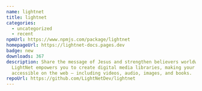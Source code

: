 ```yaml
---
name: lightnet
title: lightnet
categories:
  - uncategorized
  - recent
npmUrl: https://www.npmjs.com/package/lightnet
homepageUrl: https://lightnet-docs.pages.dev
badge: new
downloads: 367
description: Share the message of Jesus and strengthen believers worldwide.
  LightNet empowers you to create digital media libraries, making your content
  accessible on the web — including videos, audio, images, and books.
repoUrl: https://github.com/LightNetDev/lightnet
---
```

